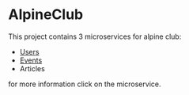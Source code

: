 # AlpineClub

This project contains 3 microservices for alpine club:
- [Users](https://example.com/microservice1-docs)
- [Events](https://github.com/AlenSkorjanc/AlpineClub/tree/main/Events)
- Articles

for more information click on the microservice.
